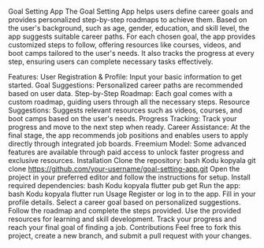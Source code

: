 Goal Setting App
The Goal Setting App helps users define career goals and provides personalized step-by-step roadmaps to achieve them. Based on the user's background, such as age, gender, education, and skill level, the app suggests suitable career paths. For each chosen goal, the app provides customized steps to follow, offering resources like courses, videos, and boot camps tailored to the user's needs. It also tracks the progress at every step, ensuring users can complete necessary tasks effectively.

Features:
User Registration & Profile: Input your basic information to get started.
Goal Suggestions: Personalized career paths are recommended based on user data.
Step-by-Step Roadmap: Each goal comes with a custom roadmap, guiding users through all the necessary steps.
Resource Suggestions: Suggests relevant resources such as videos, courses, and boot camps based on the user's needs.
Progress Tracking: Track your progress and move to the next step when ready.
Career Assistance: At the final stage, the app recommends job positions and enables users to apply directly through integrated job boards.
Freemium Model: Some advanced features are available through paid access to unlock faster progress and exclusive resources.
Installation
Clone the repository:
bash
Kodu kopyala
git clone https://github.com/your-username/goal-setting-app.git
Open the project in your preferred editor and follow the instructions for setup.
Install required dependencies:
bash
Kodu kopyala
flutter pub get
Run the app:
bash
Kodu kopyala
flutter run
Usage
Register or log in to the app.
Fill in your profile details.
Select a career goal based on personalized suggestions.
Follow the roadmap and complete the steps provided.
Use the provided resources for learning and skill development.
Track your progress and reach your final goal of finding a job.
Contributions
Feel free to fork this project, create a new branch, and submit a pull request with your changes.

